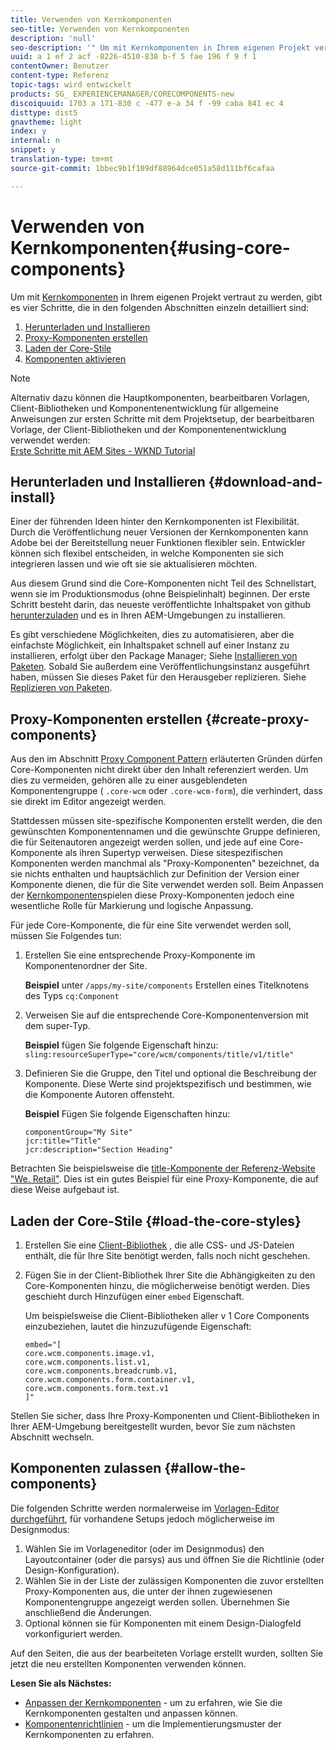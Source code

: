 ```yaml
---
title: Verwenden von Kernkomponenten
seo-title: Verwenden von Kernkomponenten
description: 'null'
seo-description: '" Um mit Kernkomponenten in Ihrem eigenen Projekt vertraut zu werden, gibt es drei Schritte: herunterladen und installieren, Proxy-Komponenten erstellen, die Kernstile laden und die Komponenten in Ihren Vorlagen zulassen. «'
uuid: a 1 ef 2 acf -8226-4510-838 b-f 5 fae 196 f 9 f 1
contentOwner: Benutzer
content-type: Referenz
topic-tags: wird entwickelt
products: SG_ EXPERIENCEMANAGER/CORECOMPONENTS-new
discoiquuid: 1703 a 171-830 c -477 e-a 34 f -99 caba 841 ec 4
disttype: dist5
gnavtheme: light
index: y
internal: n
snippet: y
translation-type: tm+mt
source-git-commit: 1bbec9b1f109df88964dce051a58d111bf6cafaa

---
```



# Verwenden von Kernkomponenten{#using-core-components}

Um mit [Kernkomponenten](developing.md) in Ihrem eigenen Projekt vertraut zu werden, gibt es vier Schritte, die in den folgenden Abschnitten einzeln detailliert sind:

1. [Herunterladen und Installieren](#download-and-install)
1. [Proxy-Komponenten erstellen](#create-proxy-components)
1. [Laden der Core-Stile](#load-the-core-styles)
1. [Komponenten aktivieren](#allow-the-components)

>[!NOTE]
>
>Alternativ dazu können die Hauptkomponenten, bearbeitbaren Vorlagen, Client-Bibliotheken und Komponentenentwicklung für allgemeine Anweisungen zur ersten Schritte mit dem Projektsetup, der bearbeitbaren Vorlage, der Client-Bibliotheken und der Komponentenentwicklung verwendet werden:\
>[Erste Schritte mit AEM Sites - WKND Tutorial](wknd-tutorial.md)

## Herunterladen und Installieren {#download-and-install}

Einer der führenden Ideen hinter den Kernkomponenten ist Flexibilität. Durch die Veröffentlichung neuer Versionen der Kernkomponenten kann Adobe bei der Bereitstellung neuer Funktionen flexibler sein. Entwickler können sich flexibel entscheiden, in welche Komponenten sie sich integrieren lassen und wie oft sie sie aktualisieren möchten.

Aus diesem Grund sind die Core-Komponenten nicht Teil des Schnellstart, wenn sie im Produktionsmodus (ohne Beispielinhalt) beginnen. Der erste Schritt besteht darin, das neueste veröffentlichte Inhaltspaket von github [herunterzuladen](https://github.com/adobe/aem-core-wcm-components/releases/latest) und es in Ihren AEM-Umgebungen zu installieren.

Es gibt verschiedene Möglichkeiten, dies zu automatisieren, aber die einfachste Möglichkeit, ein Inhaltspaket schnell auf einer Instanz zu installieren, erfolgt über den Package Manager; Siehe [Installieren von Paketen](https://helpx.adobe.com/experience-manager/6-5/sites/administering/using/package-manager.html). Sobald Sie außerdem eine Veröffentlichungsinstanz ausgeführt haben, müssen Sie dieses Paket für den Herausgeber replizieren. Siehe [Replizieren von Paketen](https://helpx.adobe.com/experience-manager/6-5/sites/administering/using/package-manager.html).

<!-- 

Comment Type: annotation
Last Modified By: ims-author-CE1E2CE451D1F0680A490D45@AdobeID
Last Modified Date: 2017-04-17T16:42:59.142-0400

Should we be promoting embedding the core-component package as an artifact in a customer application, reasoning as follows: 1) a customer application is required to leverage core components (at a minimum, proxy components must be defined) 2) a customer application must be updated to leverage new versions of core components (since it requires adjusting the sling:resourceSuperType to point at the new version of the component) It seems the only time theres an advantage to installing a release directly is if a bug-fix (non version-changing) release of core-components is cut, and it doesnt coincide with an application deployment. WDYT? For example, recommend doing this for ACS Commons which has a similar use-case (https://adobe-consulting-services.github.io/acs-aem-commons/pages/maven.html) We can of course keep the instructions for manually deploying, since some will want to do this, or the bug-fix use-case will appear.

 -->

## Proxy-Komponenten erstellen {#create-proxy-components}

Aus den im Abschnitt [Proxy Component Pattern](guidelines.md#proxy-component-pattern) erläuterten Gründen dürfen Core-Komponenten nicht direkt über den Inhalt referenziert werden. Um dies zu vermeiden, gehören alle zu einer ausgeblendeten Komponentengruppe ( `.core-wcm` oder `.core-wcm-form`), die verhindert, dass sie direkt im Editor angezeigt werden.

Stattdessen müssen site-spezifische Komponenten erstellt werden, die den gewünschten Komponentennamen und die gewünschte Gruppe definieren, die für Seitenautoren angezeigt werden sollen, und jede auf eine Core-Komponente als ihren Supertyp verweisen. Diese sitespezifischen Komponenten werden manchmal als &quot;Proxy-Komponenten&quot; bezeichnet, da sie nichts enthalten und hauptsächlich zur Definition der Version einer Komponente dienen, die für die Site verwendet werden soll. Beim Anpassen der [Kernkomponenten](customizing.md)spielen diese Proxy-Komponenten jedoch eine wesentliche Rolle für Markierung und logische Anpassung.

Für jede Core-Komponente, die für eine Site verwendet werden soll, müssen Sie Folgendes tun:

1. Erstellen Sie eine entsprechende Proxy-Komponente im Komponentenordner der Site.

   **Beispiel**
unter `/apps/my-site/components` Erstellen eines Titelknotens des Typs `cq:Component`

1. Verweisen Sie auf die entsprechende Core-Komponentenversion mit dem super-Typ.

   **Beispiel**
fügen Sie folgende Eigenschaft hinzu:\
   `sling:resourceSuperType="core/wcm/components/title/v1/title"`

1. Definieren Sie die Gruppe, den Titel und optional die Beschreibung der Komponente. Diese Werte sind projektspezifisch und bestimmen, wie die Komponente Autoren offensteht.

   **Beispiel**
Fügen Sie folgende Eigenschaften hinzu:

   ```shell
   componentGroup="My Site"
   jcr:title="Title"  
   jcr:description="Section Heading"
   ```

Betrachten Sie beispielsweise die [title-Komponente der Referenz-Website &quot;We. Retail&quot;](https://github.com/Adobe-Marketing-Cloud/aem-sample-we-retail/blob/master/ui.apps/src/main/content/jcr_root/apps/weretail/components/content/title/.content.xml). Dies ist ein gutes Beispiel für eine Proxy-Komponente, die auf diese Weise aufgebaut ist.

## Laden der Core-Stile {#load-the-core-styles}

<!-- 

Comment Type: annotation
Last Modified By: ims-author-CE1E2CE451D1F0680A490D45@AdobeID
Last Modified Date: 2017-04-17T16:57:16.414-0400

Styles is odd in that most Core Components do not have CSS; very few even have structural CSS (breadcrumbs, list) It may be more apt to title this section: Load the Core JavaScript and CSS or Load the Core Client Libraries ?

 -->

<!-- 

Comment Type: annotation
Last Modified By: ims-author-CE1E2CE451D1F0680A490D45@AdobeID
Last Modified Date: 2017-04-17T17:41:37.115-0400

This section seems to cover the "sites" clientlibs for core components; Do we need a section for ensuring the editor clientlibs are loaded in the Page Editor? Pending: https://github.com/Adobe-Marketing-Cloud/aem-core-wcm-components/issues/15

 -->

<!-- 

Comment Type: annotation
Last Modified By: cotescu
Last Modified Date: 2018-03-09T10:45:52.812-0500

Load the Core Client Libraries sounds way better

 -->

1. Erstellen Sie eine [Client-Bibliothek](https://helpx.adobe.com/experience-manager/6-5/sites/developing/using/clientlibs.html) , die alle CSS- und JS-Dateien enthält, die für Ihre Site benötigt werden, falls noch nicht geschehen.
1. Fügen Sie in der Client-Bibliothek Ihrer Site die Abhängigkeiten zu den Core-Komponenten hinzu, die möglicherweise benötigt werden. Dies geschieht durch Hinzufügen einer `embed` Eigenschaft.

   Um beispielsweise die Client-Bibliotheken aller v 1 Core Components einzubeziehen, lautet die hinzuzufügende Eigenschaft:

   ```shell
   embed="[  
   core.wcm.components.image.v1,  
   core.wcm.components.list.v1,  
   core.wcm.components.breadcrumb.v1,  
   core.wcm.components.form.container.v1,  
   core.wcm.components.form.text.v1  
   ]"
   ```

Stellen Sie sicher, dass Ihre Proxy-Komponenten und Client-Bibliotheken in Ihrer AEM-Umgebung bereitgestellt wurden, bevor Sie zum nächsten Abschnitt wechseln.

## Komponenten zulassen {#allow-the-components}

Die folgenden Schritte werden normalerweise im [Vorlagen-Editor durchgeführt](https://helpx.adobe.com/experience-manager/6-5/sites/authoring/using/templates.html), für vorhandene Setups jedoch möglicherweise im Designmodus:

1. Wählen Sie im Vorlageneditor (oder im Designmodus) den Layoutcontainer (oder die parsys) aus und öffnen Sie die Richtlinie (oder Design-Konfiguration).
1. Wählen Sie in der Liste der zulässigen Komponenten die zuvor erstellten Proxy-Komponenten aus, die unter der ihnen zugewiesenen Komponentengruppe angezeigt werden sollen. Übernehmen Sie anschließend die Änderungen.
1. Optional können sie für Komponenten mit einem Design-Dialogfeld vorkonfiguriert werden.

Auf den Seiten, die aus der bearbeiteten Vorlage erstellt wurden, sollten Sie jetzt die neu erstellten Komponenten verwenden können.

**Lesen Sie als Nächstes:**

* [Anpassen der Kernkomponenten](customizing.md) - um zu erfahren, wie Sie die Kernkomponenten gestalten und anpassen können.
* [Komponentenrichtlinien](guidelines.md) - um die Implementierungsmuster der Kernkomponenten zu erfahren.
